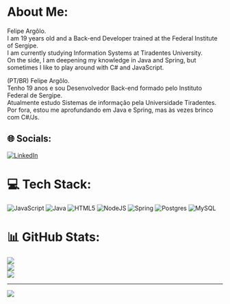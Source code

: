 # About Me:
Felipe Argôlo. <br>I am 19 years old and a Back-end Developer trained at the Federal Institute of Sergipe.<br>I am currently studying Information Systems at Tiradentes University.<br> On the side, I am deepening my knowledge in Java and Spring, but sometimes I like to play around with C# and JavaScript.

(PT/BR)
Felipe Argôlo.<br>Tenho 19 anos e sou Desenvolvedor Back-end formado pelo Instituto Federal de Sergipe.<br>Atualmente estudo Sistemas de informação pela Universidade Tiradentes. <br> Por fora, estou me aprofundando em Java e Spring, mas às vezes brinco com C#/Js.


## 🌐 Socials:
[![LinkedIn](https://img.shields.io/badge/LinkedIn-%230077B5.svg?logo=linkedin&logoColor=white)](https://linkedin.com/in/felipearg) 

# 💻 Tech Stack:
![JavaScript](https://img.shields.io/badge/javascript-%23323330.svg?style=for-the-badge&logo=javascript&logoColor=%23F7DF1E) ![Java](https://img.shields.io/badge/java-%23ED8B00.svg?style=for-the-badge&logo=openjdk&logoColor=white) ![HTML5](https://img.shields.io/badge/html5-%23E34F26.svg?style=for-the-badge&logo=html5&logoColor=white) ![NodeJS](https://img.shields.io/badge/node.js-6DA55F?style=for-the-badge&logo=node.js&logoColor=white) ![Spring](https://img.shields.io/badge/spring-%236DB33F.svg?style=for-the-badge&logo=spring&logoColor=white) ![Postgres](https://img.shields.io/badge/postgres-%23316192.svg?style=for-the-badge&logo=postgresql&logoColor=white) ![MySQL](https://img.shields.io/badge/mysql-%2300000f.svg?style=for-the-badge&logo=mysql&logoColor=white)
# 📊 GitHub Stats:
![](https://github-readme-stats.vercel.app/api?username=fdoargolo&theme=dark&hide_border=false&include_all_commits=false&count_private=false)<br/>
![](https://github-readme-streak-stats.herokuapp.com/?user=fdoargolo&theme=dark&hide_border=false)<br/>
![](https://github-readme-stats.vercel.app/api/top-langs/?username=fdoargolo&theme=dark&hide_border=false&include_all_commits=false&count_private=false&layout=compact)

---
[![](https://visitcount.itsvg.in/api?id=fdoargolo&icon=0&color=0)](https://visitcount.itsvg.in)

<!-- Proudly created with GPRM ( https://gprm.itsvg.in ) -->
